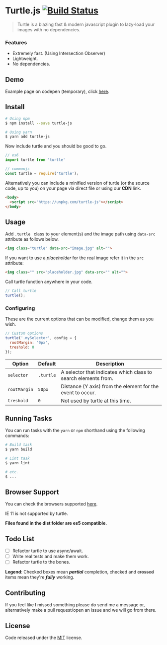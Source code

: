 # Turtle.js [![Build Status](https://travis-ci.com/marlospomin/turtle.svg?token=PosttrboZuYSHkXP2Lm8&branch=master)](https://travis-ci.com/marlospomin/turtle)

> Turtle is a blazing fast & modern javascript plugin to lazy-load your images with no dependencies.

### Features

* Extremely fast. (Using Intersection Observer)
* Lightweight.
* No dependencies.

## Demo

Example page on codepen (temporary), click [here](https://codepen.io/marlospomin/pen/EbYXqe).


## Install

``` bash
# Using npm
$ npm install --save turtle-js

# Using yarn
$ yarn add turtle-js
```

Now include turtle and you should be good to go.

``` js
// es6
import turtle from 'turtle'

// commonjs
const turtle = require('turtle');
```

Alternatively you can include a minified version of turtle (or the source code, up to you) on your page via direct file or using our **CDN** link.

``` html
<body>
  <script src="https://unpkg.com/turtle-js"></script>
</body>
```

## Usage

Add ```.turtle ``` class to your element(s) and the image path using ```data-src``` attribute as follows below.

``` html
<img class="turtle" data-src="image.jpg" alt="">
```

If you want to use a *placeholder* for the real image refer it in the ```src``` attribute:

``` html
<img class="" src="placeholder.jpg" data-src="" alt="">
```

Call turtle function anywhere in your code.

``` js
// Call turtle
turtle();
```

### Configuring

These are the current options that can be modified, change them as you wish.

``` js
// Custom options
turtle('.mySelector', config = {
  rootMargin: '0px',
  treshold: 0
});
```

| Option | Default | Description |
| --- | --- | --- |
| `selector` | `.turtle` | A selector that indicates which class to search elements from. |
| `rootMargin` | `50px` | Distance (Y axis) from the element for the event to occur. |
| `treshold` | `0` | Not used by turtle at this time. |

## Running Tasks

You can run tasks with the ```yarn``` or ```npm``` shorthand using the following commands:

``` bash
# Build task
$ yarn build

# Lint task
$ yarn lint

# etc.
$ ...
```

## Browser Support

You can check the browsers supported [here](http://caniuse.com/#feat=intersectionobserver).

IE 11 is not supported by turtle.

**Files found in the dist folder are es5 compatible.**

## Todo List

* [ ] Refactor turtle to use async/await.
* [ ] Write real tests and make them work.
* [ ] Refactor turtle to the bones.

**Legend**: Checked boxes mean *__partial__* completion, checked and ~~crossed~~ items mean they're *__fully__* working.

## Contributing

If you feel like I missed something please do send me a message or, alternatively make a pull request/open an issue and we will go from there.

## License

Code released under the [MIT](LICENSE) license.
